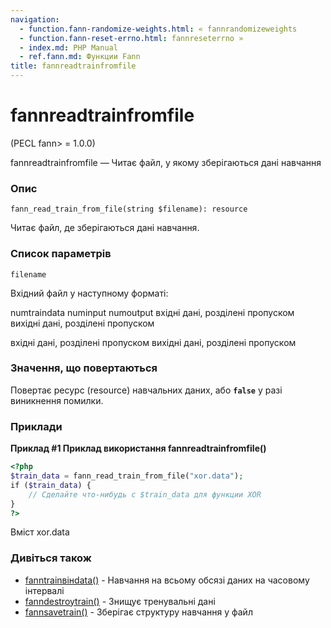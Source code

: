 ```yaml
---
navigation:
  - function.fann-randomize-weights.html: « fannrandomizeweights
  - function.fann-reset-errno.html: fannreseterrno »
  - index.md: PHP Manual
  - ref.fann.md: Функции Fann
title: fannreadtrainfromfile
---
```

# fannreadtrainfromfile

(PECL fann> = 1.0.0)

fannreadtrainfromfile — Читає файл, у якому зберігаються дані навчання

### Опис

```methodsynopsis
fann_read_train_from_file(string $filename): resource
```

Читає файл, де зберігаються дані навчання.

### Список параметрів

`filename`

Вхідний файл у наступному форматі:

numtraindata numinput numoutput вхідні дані, розділені пропуском вихідні дані, розділені пропуском

вхідні дані, розділені пропуском вихідні дані, розділені пропуском

### Значення, що повертаються

Повертає ресурс (resource) навчальних даних, або **`false`** у разі виникнення помилки.

### Приклади

**Приклад #1 Приклад використання **fannreadtrainfromfile()****

```php
<?php
$train_data = fann_read_train_from_file("xor.data");
if ($train_data) {
    // Сделайте что-нибудь с $train_data для функции XOR
}
?>
```

Вміст xor.data

### Дивіться також

-   [fanntrainвінdata()](function.fann-train-on-data.html) - Навчання на всьому обсязі даних на часовому інтервалі
-   [fanndestroytrain()](function.fann-destroy-train.html) - Знищує тренувальні дані
-   [fannsavetrain()](function.fann-save-train.html) - Зберігає структуру навчання у файл

